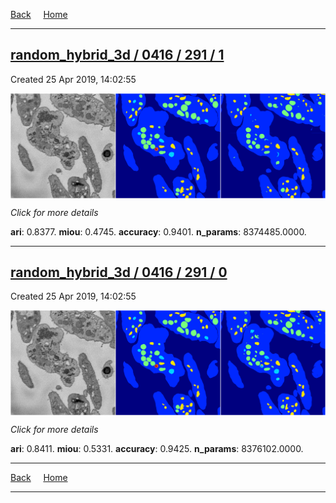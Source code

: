 
[Back](..)&nbsp;&nbsp;&nbsp;&nbsp;&nbsp;[Home](https://leapmanlab.github.io/snapshots)

---

<div class="summary"><a href="1"><h2>random_hybrid_3d / 0416 / 291 / 1</h2></a><p>Created 25 Apr 2019, 14:02:55
</p><a href="1"><img src="1/media/summary.png" align="center"></a><p>
<i>Click for more details</i>
</p></div>

**ari**: 0.8377. **miou**: 0.4745. **accuracy**: 0.9401. **n_params**: 8374485.0000. 

---

<div class="summary"><a href="0"><h2>random_hybrid_3d / 0416 / 291 / 0</h2></a><p>Created 25 Apr 2019, 14:02:55
</p><a href="0"><img src="0/media/summary.png" align="center"></a><p>
<i>Click for more details</i>
</p></div>

**ari**: 0.8411. **miou**: 0.5331. **accuracy**: 0.9425. **n_params**: 8376102.0000. 

---

[Back](..)&nbsp;&nbsp;&nbsp;&nbsp;&nbsp;[Home](https://leapmanlab.github.io/snapshots)

---